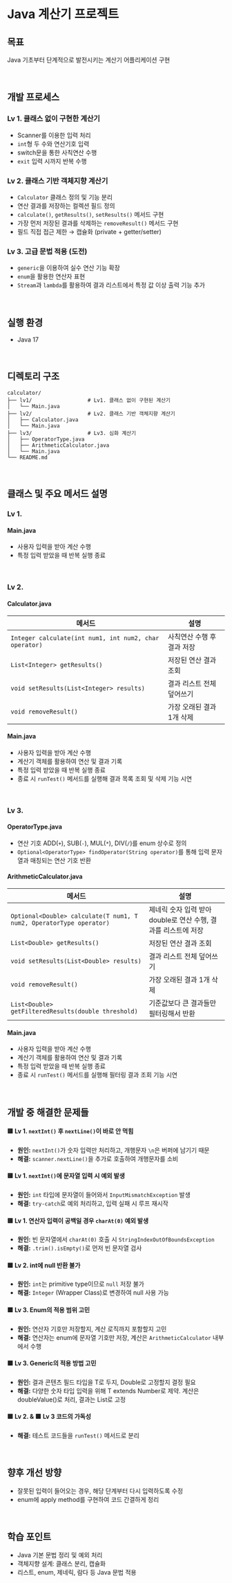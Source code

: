 # Java 계산기 프로젝트

## 목표
Java 기초부터 단계적으로 발전시키는 계산기 어플리케이션 구현

&nbsp;

## 개발 프로세스

### Lv 1. 클래스 없이 구현한 계산기
- Scanner를 이용한 입력 처리
- `int`형 두 수와 연산기호 입력
- switch문을 통한 사칙연산 수행
- `exit` 입력 시까지 반복 수행

### Lv 2. 클래스 기반 객체지향 계산기
- `Calculator` 클래스 정의 및 기능 분리
- 연산 결과를 저장하는 컬렉션 필드 정의
- `calculate()`, `getResults()`, `setResults()` 메서드 구현
- 가장 먼저 저장된 결과를 삭제하는 `removeResult()` 메서드 구현
- 필드 직접 접근 제한 → 캡슐화 (private + getter/setter)

### Lv 3. 고급 문법 적용 (도전)
- `generic`을 이용하여 실수 연산 기능 확장
- `enum`을 활용한 연산자 표현
- `Stream`과 `lambda`를 활용하여 결과 리스트에서 특정 값 이상 출력 기능 추가

&nbsp;

## 실행 환경

- Java 17

&nbsp;

## 디렉토리 구조

```
calculator/
├── lv1/                  # Lv1. 클래스 없이 구현된 계산기
│   └── Main.java
├── lv2/                  # Lv2. 클래스 기반 객체지향 계산기
│   ├── Calculator.java
│   └── Main.java
├── lv3/                  # Lv3. 심화 계산기
│   ├── OperatorType.java
│   ├── ArithmeticCalculator.java
│   └── Main.java
└── README.md
```

&nbsp;

## 클래스 및 주요 메서드 설명

### Lv 1.
#### Main.java
- 사용자 입력을 받아 계산 수행
- 특정 입력 받았을 때 반복 실행 종료

&nbsp;

### Lv 2.
#### Calculator.java
| 메서드 | 설명 |
|--------|------|
| `Integer calculate(int num1, int num2, char operator)` | 사칙연산 수행 후 결과 저장 |
| `List<Integer> getResults()` | 저장된 연산 결과 조회 |
| `void setResults(List<Integer> results)` | 결과 리스트 전체 덮어쓰기 |
| `void removeResult()` | 가장 오래된 결과 1개 삭제 |


#### Main.java
- 사용자 입력을 받아 계산 수행
- 계산기 객체를 활용하여 연산 및 결과 기록
- 특정 입력 받았을 때 반복 실행 종료
- 종료 시 `runTest()` 메서드를 실행해 결과 목록 조회 및 삭제 기능 시연

&nbsp;

### Lv 3.
#### OperatorType.java
- 연산 기호 ADD(`+`), SUB(`-`), MUL(`*`), DIV(`/`)를 enum 상수로 정의
- `Optional<OperatorType> findOperator(String operator)`를 통해 입력 문자열과 매칭되는 연산 기호 반환

#### ArithmeticCalculator.java
| 메서드 | 설명 |
|--------|------|
| `Optional<Double> calculate(T num1, T num2, OperatorType operator)` | 제네릭 숫자 입력 받아 double로 연산 수행, 결과를 리스트에 저장 |
| `List<Double> getResults()` | 저장된 연산 결과 조회 |
| `void setResults(List<Double> results)` | 결과 리스트 전체 덮어쓰기 |
| `void removeResult()` | 가장 오래된 결과 1개 삭제 |
| `List<Double> getFilteredResults(double threshold)` | 기준값보다 큰 결과들만 필터링해서 반환 |


#### Main.java
- 사용자 입력을 받아 계산 수행
- 계산기 객체를 활용하여 연산 및 결과 기록
- 특정 입력 받았을 때 반복 실행 종료
- 종료 시 `runTest()` 메서드를 실행해 필터링 결과 조회 기능 시연


&nbsp;

## 개발 중 해결한 문제들

#### 🟨 Lv 1. `nextInt()` 후 `nextLine()`이 바로 안 먹힘
- **원인:** `nextInt()`가 숫자 입력만 처리하고, 개행문자 `\n`은 버퍼에 남기기 때문
- **해결:** `scanner.nextLine()`을 추가로 호출하여 개행문자를 소비

#### 🟨 Lv 1. `nextInt()`에 문자열 입력 시 예외 발생
- **원인:** `int` 타입에 문자열이 들어와서 `InputMismatchException` 발생
- **해결:** `try-catch`로 예외 처리하고, 입력 실패 시 루프 재시작

#### 🟨 Lv 1. 연산자 입력이 공백일 경우 `charAt(0)` 예외 발생
- **원인:** 빈 문자열에서 `charAt(0)` 호출 시 `StringIndexOutOfBoundsException`
- **해결:** `.trim().isEmpty()`로 먼저 빈 문자열 검사

#### 🟦 Lv 2. int에 null 반환 불가
- **원인:** `int`는 primitive type이므로 `null` 저장 불가
- **해결:** `Integer` (Wrapper Class)로 변경하여 null 사용 가능

#### 🟩 Lv 3. Enum의 적용 범위 고민
- **원인:** 연산자 기호만 저장할지, 계산 로직까지 포함할지 고민
- **해결:** 연산자는 enum에 문자열 기호만 저장, 계산은 `ArithmeticCalculator` 내부에서 수행

#### 🟩 Lv 3. Generic의 적용 방법 고민
- **원인:** 결과 콘텐츠 필드 타입을 T로 두지, Double로 고정할지 결정 필요
- **해결:** 다양한 숫자 타입 입력을 위해 T extends Number로 제약. 계산은 doubleValue()로 처리, 결과는 List<Double>로 고정

#### 🟦 Lv 2. & 🟩 Lv 3 코드의 가독성
- **해결:** 테스트 코드들을 `runTest()` 메서드로 분리 

&nbsp;


## 향후 개선 방향
- 잘못된 입력이 들어오는 경우, 해당 단계부터 다시 입력하도록 수정
- enum에 apply method를 구현하여 코드 간결하게 정리

&nbsp;


## 학습 포인트

- Java 기본 문법 정리 및 예외 처리
- 객체지향 설계: 클래스 분리, 캡슐화
- 리스트, enum, 제네릭, 람다 등 Java 문법 적용
